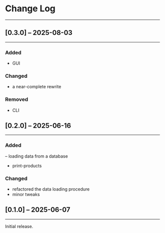 # Change Log
------------

## [0.3.0] – 2025-08-03
-----------------------
### Added
- GUI

### Changed
- a near-complete rewrite

### Removed
- CLI


## [0.2.0] – 2025-06-16
-----------------------
### Added
– loading data from a database
- print-products

### Changed
- refactored the data loading procedure
- minor tweaks


## [0.1.0] – 2025-06-07
-----------------------
Initial release.
